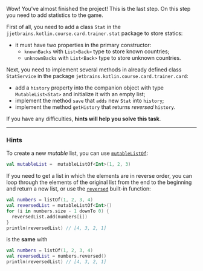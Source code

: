 Wow! You've almost finished the project! This is the last step.
On this step you need to add statistics to the game.

First of all, you need to add a class `Stat` in the `jjetbrains.kotlin.course.card.trainer.stat` package to store statics:

- it must have two properties in the primary constructor:
    - `knownBacks` with `List<Back>` type to store known countries;
    - `unknownBacks` with `List<Back>` type to store unknown countries.

Next, you need to implement several methods in already defined class `StatService` 
in the package `jetbrains.kotlin.course.card.trainer.card`:
- add a `history` property into the companion object with type `MutableList<Stat>` and initialize it with an empty list;
- implement the method `save` that `adds` new `Stat` into `history`;
- implement the method `getHistory` that returns _reversed_ `history`.

If you have any difficulties, **hints will help you solve this task**.

----

### Hints

<div class="hint" title="How to create an empty mutable list">

To create a new _mutable_ list, you can use [`mutableListOf`](https://kotlinlang.org/api/latest/jvm/stdlib/kotlin.collections/mutable-list-of.html):

```kotlin
val mutableList =  mutableListOf<Int>(1, 2, 3)
```
</div>

<div class="hint" title="The `reversed` built-in function">

If you need to get a list in which the elements are in reverse order,
you can loop through the elements of the original list from the end to the beginning and
return a new list, or use the [`reversed`](https://kotlinlang.org/api/latest/jvm/stdlib/kotlin.collections/reversed.html) built-in function:

  ```kotlin
  val numbers = listOf(1, 2, 3, 4)
  val reversedList = mutableListOf<Int>()
  for (i in numbers.size - 1 downTo 0) {
    reversedList.add(numbers[i])
  }
  println(reversedList) // [4, 3, 2, 1]
  ```

is the **same** with
  ```kotlin
  val numbers = listOf(1, 2, 3, 4)
  val reversedList = numbers.reversed()
  println(reversedList) // [4, 3, 2, 1]
  ```
</div>

